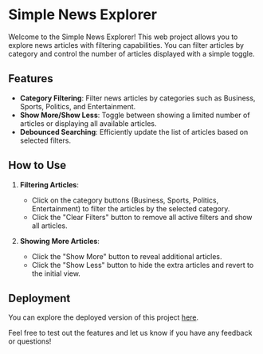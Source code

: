 # Simple News Explorer

Welcome to the Simple News Explorer! This web project allows you to explore news articles with filtering capabilities. You can filter articles by category and control the number of articles displayed with a simple toggle.

## Features

- **Category Filtering**: Filter news articles by categories such as Business, Sports, Politics, and Entertainment.
- **Show More/Show Less**: Toggle between showing a limited number of articles or displaying all available articles.
- **Debounced Searching**: Efficiently update the list of articles based on selected filters.

## How to Use

1. **Filtering Articles**:
   - Click on the category buttons (Business, Sports, Politics, Entertainment) to filter the articles by the selected category.
   - Click the "Clear Filters" button to remove all active filters and show all articles.

2. **Showing More Articles**:
   - Click the "Show More" button to reveal additional articles.
   - Click the "Show Less" button to hide the extra articles and revert to the initial view.

## Deployment

You can explore the deployed version of this project [here](https://austin-tb.github.io/News-Explorer/).

Feel free to test out the features and let us know if you have any feedback or questions!
